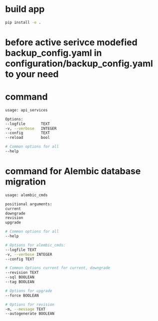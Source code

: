 
# build app
```bash
pip install -e .
```

# before active serivce modefied backup_config.yaml in configuration/backup_config.yaml to your need


# command
```bash
usage: api_services

Options:
--logfile       TEXT
-v, --verbose   INTEGER
--config        TEXT
--reload        bool

# Common options for all
--help
```

# command for Alembic database migration 
```bash
usage: alembic_cmds

positional arguments:
current 
downgrade
revision
upgrade

# Common options for all
--help

# Options for alembic_cmds:
--logfile TEXT
-v, --verbose INTEGER
--config TEXT

# Common Options current for current, downgrade
--revision TEXT
--sql BOOLEAN
--tag BOOLEAN

# Options for upgrade
--force BOOLEAN

# Options for revision
-m, --message TEXT
--autogenerate BOOLEAN
```
